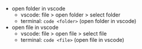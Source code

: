 * open folder in vscode
  - vscode: file > open folder > select folder
  - terminal: `code <folder>` (open folder in vscode)
* open file in vscode
  - vscode: file > open file > select file
  - terminal: `code <file>` (open file in vscode)